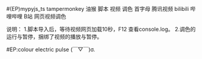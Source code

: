 #(EP)mypyjs_ts
tampermonkey 油猴 脚本 视频 调色 首字母 腾讯视频 bilibili 哔哩哔哩 B站 网页视频调色

说明：
1.脚本导入后，等待视频网页加载10秒，F12 查看console.log。
2.调色的运行与暂停，捆绑了视频的播放与暂停。

#EP:colour electric pulse (￣▽￣)σ.
